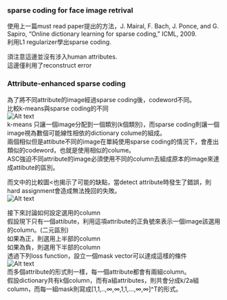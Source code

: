

### sparse coding for face image retrival

使用上一篇must read paper提出的方法，J. Mairal, F. Bach, J. Ponce, and G. Sapiro, “Online dictionary learning
for sparse coding,” ICML, 2009.</br>
利用L1 regularizer學出sparse coding.</br>

須注意這邊並沒有涉入human attributes.</br>
這邊僅利用了reconstruct error</br>

### Attribute-enhanced sparse coding

為了將不同attribute的image經過sparse coding後，codeword不同。</br>
比較k-means與sparse coding的不同</br>
![Alt text][1]</br>
k-means 只讓一個image分配到一個類別(k個類別)，而sparse coding則讓一個image視為數個可能線性相依的dictionary colume的組成。</br>
兩個相似但是attibute不同的image在單純使用sparse coding的情況下，會產出類似的codeword，也就是使用相似的colume。</br>
ASC強迫不同attribute的image必須使用不同的column去組成原本的image來達成attibute的區別。</br>

而文中的比較圖<也揭示了可能的缺點，當detect attribute時發生了錯誤，則hard assignment會造成無法挽回的失敗。</br>
![Alt text][2]</br>

接下來討論如何設定選用的column</br>
假設現下只有一個attibute，利用這項attribute的正負號來表示一個image該選用的column。(二元區別)</br>
如果為正，則選用上半部的column</br>
如果為負，則選用下半部的column</br>
透過下列loss function，設立一個mask vector可以達成這樣的條件</br>
![Alt text][3]</br>
而多個attribute的形式則一樣，每一個attribute都會有兩組column。</br>
假設dictionary共有k個column，而有a組attributes，則共會分成k/2a組column，而每一組mask則寫成[1,1,..,∞,∞,1,1,...,∞,∞]^T的形式。</br>



[1]: https://github.com/k123321141/paper_notes/blob/master/class/img1.png
[2]: https://github.com/k123321141/paper_notes/blob/master/hw/fig4.png
[3]: https://github.com/k123321141/paper_notes/blob/master/hw/equ3.png

